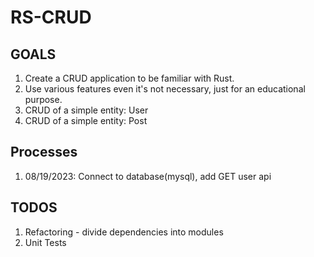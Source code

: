 # RS-CRUD

## GOALS
1. Create a CRUD application to be familiar with Rust.
2. Use various features even it's not necessary, just for an educational purpose.
3. CRUD of a simple entity: User
4. CRUD of a simple entity: Post



## Processes
1. 08/19/2023: Connect to database(mysql), add GET user api



## TODOS
1. Refactoring - divide dependencies into modules
2. Unit Tests

